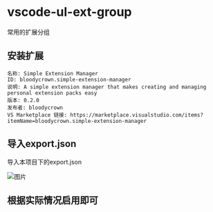 # vscode-ul-ext-group
常用的扩展分组

## 安装扩展

```
名称: Simple Extension Manager
ID: bloodycrown.simple-extension-manager
说明: A simple extension manager that makes creating and managing personal extension packs easy
版本: 0.2.0
发布者: bloodycrown
VS Marketplace 链接: https://marketplace.visualstudio.com/items?itemName=bloodycrown.simple-extension-manager
```

## 导入export.json

导入本项目下的export.json

![图片](https://github.com/augushong/vscode-ul-ext-group/assets/31880431/4417e999-d4d5-48bf-84c2-37a86c094afa)

## 根据实际情况启用即可
